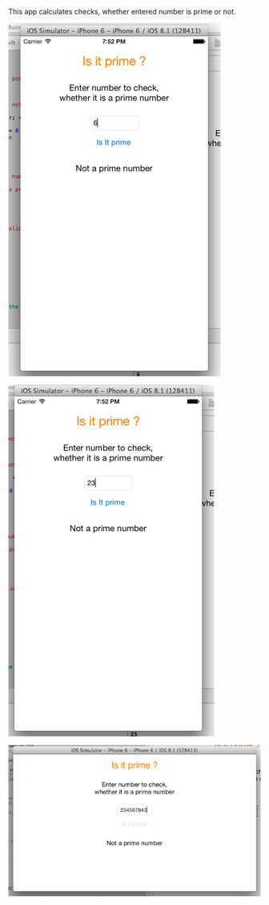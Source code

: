 This app calculates checks, whether entered number is prime or not.

![alt tag](ScreenShot_1.png)

![alt tag](ScreenShot_2.png)

![alt tag](ScreenShot_3.png)